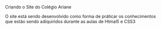 Criando o Site do Colégio Ariane

O site está sendo desenvolvido como forma de práticar os conhecimentos que estão sendo adiquiridos 
durante as aulas de Htmal5 e CSS3